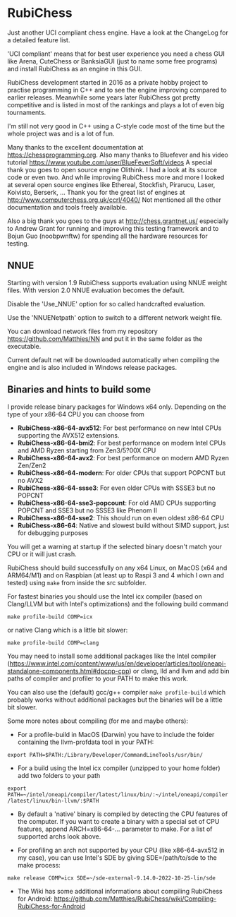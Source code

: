 # RubiChess
Just another UCI compliant chess engine. Have a look at the ChangeLog for a detailed feature list.

'UCI compliant' means that for best user experience you need a chess GUI like Arena, CuteChess or BanksiaGUI (just to name some free programs) and install RubiChess as an engine in this GUI.

RubiChess development started in 2016 as a private hobby project to practise programming in C++ and to see the engine improving compared
to earlier releases. Meanwhile some years later RubiChess got pretty competitive and is listed in most of the rankings and plays
a lot of even big tournaments.

I'm still not very good in C++ using a C-style code most of the time but the whole project was and is a lot of fun.

Many thanks to the excellent documentation at https://chessprogramming.org.
Also many thanks to Bluefever and his video tutorial https://www.youtube.com/user/BlueFeverSoft/videos
A special thank you goes to open source engine Olithink. I had a look at its source code or even two.
And while improving RubiChess more and more I looked at several open source engines like
Ethereal, Stockfish, Pirarucu, Laser, Koivisto, Berserk, ...
Thank you for the great list of engines at http://www.computerchess.org.uk/ccrl/4040/
Not mentioned all the other documentation and tools freely available.

Also a big thank you goes to the guys at http://chess.grantnet.us/ especially to Andrew Grant for running and improving this testing framework and to Bojun Guo (noobpwnftw) for spending all the hardware resources for testing.
## NNUE
Starting with version 1.9 RubiChess supports evaluation using NNUE weight files. With version 2.0 NNUE evaluation becomes the default.

Disable the 'Use_NNUE' option for so called handcrafted evaluation.

Use the 'NNUENetpath' option to switch to a different network weight file.

You can download network files from my repository https://github.com/Matthies/NN and put it in the same folder as the executable.

Current default net will be downloaded automatically when compiling the engine and is also included in Windows release packages.

## Binaries and hints to build some
I provide release binary packages for Windows x64 only. Depending on the type of your x86-64 CPU you can choose from
- __RubiChess-x86-64-avx512__: For best performance on new Intel CPUs supporting the AVX512 extensions.
- __RubiChess-x86-64-bmi2__: For best performance on modern Intel CPUs and AMD Ryzen starting from Zen3/5?00X CPU
- __RubiChess-x86-64-avx2__: For best performance on modern AMD Ryzen Zen/Zen2
- __RubiChess-x86-64-modern__: For older CPUs that support POPCNT but no AVX2
- __RubiChess-x86-64-ssse3__: For even older CPUs with SSSE3 but no POPCNT
- __RubiChess-x86-64-sse3-popcount__: For old AMD CPUs supporting POPCNT and SSE3 but no SSSE3 like Phenom II
- __RubiChess-x86-64-sse2__: This should run on even oldest x86-64 CPU
- __RubiChess-x86-64__: Native and slowest build without SIMD support, just for debugging purposes

You will get a warning at startup if the selected binary doesn't match your CPU or it will just crash.

RubiChess should build successfully on any x64 Linux, on MacOS (x64 and ARM64/M1) and on Raspbian (at least up to Raspi 3 and 4 which I own and tested) using ```make``` from inside the src subfolder.

For fastest binaries you should use the Intel icx compiler (based on Clang/LLVM but with Intel's optimizations) and the following build command

```make profile-build COMP=icx```

or native Clang which is a little bit slower:

```make profile-build COMP=clang```

You may need to install some additional packages like the Intel compiler (https://www.intel.com/content/www/us/en/developer/articles/tool/oneapi-standalone-components.html#dpcpp-cpp) or clang, lld and llvm and add bin paths of compiler and profiler to your PATH to make this work.

You can also use the (default) gcc/g++ compiler ```make profile-build``` which probably works without additional packages but the binaries will be a little bit slower.

Some more notes about compiling (for me and maybe others):

- For a profile-build in MacOS (Darwin) you have to include the folder containing the llvm-profdata tool in your PATH:

```export PATH=$PATH:/Library/Developer/CommandLineTools/usr/bin/```

- For a build using the Intel icx compiler (unzipped to your home folder) add two folders to your path

```export PATH=~/intel/oneapi/compiler/latest/linux/bin/:~/intel/oneapi/compiler/latest/linux/bin-llvm/:$PATH```

- By default a 'native' binary is compiled by detecting the CPU features of the computer. If you want to create a binary with a special set of CPU features, append ARCH=x86-64-... parameter to make. For a list of supported archs look above.

- For profiling an arch not supported by your CPU (like x86-64-avx512 in my case), you can use Intel's SDE by giving SDE=/path/to/sde to the make process:

```make release COMP=icx SDE=~/sde-external-9.14.0-2022-10-25-lin/sde```

- The Wiki has some additional informations about compiling RubiChess for Android: https://github.com/Matthies/RubiChess/wiki/Compiling-RubiChess-for-Android
